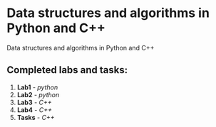 # Data structures and algorithms in Python and C++
Data structures and algorithms in Python and C++

## Completed labs and tasks:
1. **Lab1** - *python*
2. **Lab2** - *python*
3. **Lab3** - *C++*
4. **Lab4** - *C++*
5. **Tasks** - *C++*
